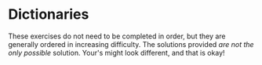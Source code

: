 # Dictionaries

These exercises do not need to be completed in order, but they are generally ordered in increasing difficulty. The solutions provided _are not the only possible_ solution. Your's might look different, and that is okay!